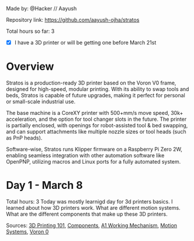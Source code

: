 Made by: @Hacker // Aayush

Repository link: https://github.com/aayush-ojha/stratos

Total hours so far: 3

- [x] I have a 3D printer or will be getting one before March 21st

# Overview
Stratos is a production-ready 3D printer based on the Voron V0 frame, designed for high-speed, modular printing. With its ability to swap tools and beds, Stratos is capable of future upgrades, making it perfect for personal or small-scale industrial use.

The base machine is a CoreXY printer with 500+mm/s move speed, 30k+ acceleration, and the option for tool changer slots in the future. The printer is partially enclosed, with openings for robot-assisted tool & bed swapping, and can support attachments like multiple nozzle sizes or tool heads (such as PnP heads).

Software-wise, Stratos runs Klipper firmware on a Raspberry Pi Zero 2W, enabling seamless integration with other automation software like OpenPNP, utilizing macros and Linux ports for a fully automated system.

# Day 1 - March 8
Total hours: 3
Today was mostly learnigd day for 3d printers basics. I learned about how 3D printers work. What are different motion systems. What are the different components that make up these 3D printers.

Sources:
[3D Printing 101](https://youtu.be/2vFdwz4U1VQ?si=QUZFb_pU4gHgNt1N), [Components](https://youtu.be/JdfztjEP_bI?si=hDDcotL8uJTzBY1u), [A1 Working Mechanism](https://youtu.be/f94CnlQ0eq4?si=-deSeY4AHk9v1GZ6), [Motion Systems](https://youtu.be/EzUxiXQdMVY?si=VQI68GFso1Bqav_4), [Voron 0](https://youtu.be/4VSu_gG-nlk?si=UXWqq0PTuPSd19jw)
